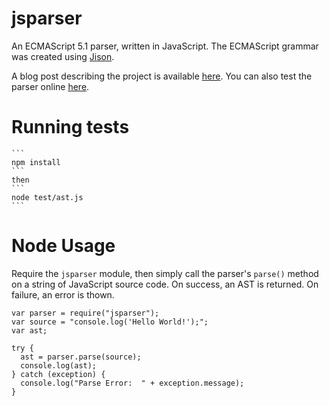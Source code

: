 jsparser
========

An ECMAScript 5.1 parser, written in JavaScript. The ECMAScript grammar was created using [Jison](https://github.com/zaach/jison).

A blog post describing the project is available [here](http://cjihrig.com/blog/creating-a-javascript-parser/). You can also test the parser online [here](http://www.cjihrig.com/development/jsparser/).

# Running tests
    ```
    npm install
    ```
    then
    ```
    node test/ast.js
    ```

# Node Usage

Require the `jsparser` module, then simply call the parser's `parse()` method on a string of JavaScript source code. On success, an AST is returned. On failure, an error is thown.

```
var parser = require("jsparser");
var source = "console.log('Hello World!');";
var ast;

try {
  ast = parser.parse(source);
  console.log(ast);
} catch (exception) {
  console.log("Parse Error:  " + exception.message);
}
```
